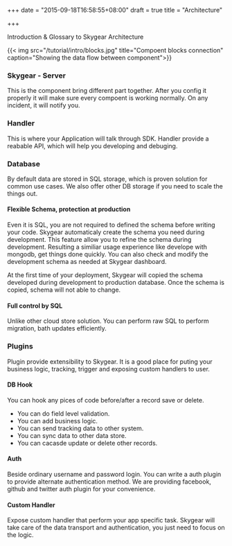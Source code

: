+++
date = "2015-09-18T16:58:55+08:00"
draft = true
title = "Architecture"

+++

Introduction & Glossary to Skygear Architecture

{{< img src="/tutorial/intro/blocks.jpg" title="Compoent blocks connection" 
    caption="Showing the data flow between component">}}


### Skygear - Server

This is the component bring different part together. After you config it
properly it will make sure every compoent is working normally. On any incident,
it will notify you.

### Handler

This is where your Application will talk through SDK. Handler provide a reabable
API, which will help you developing and debuging.

### Database

By default data are stored in SQL storage, which is proven solution for common
use cases. We also offer other DB storage if you need to scale the things out.

#### Flexible Schema, protection at production

Even it is SQL, you are not required to defined the schema before writing your
code. Skygear automaticaly create the schema you need during development. This 
feature allow you to refine the schema during development. Resulting a
similiar usage experience like develope with mongodb, get things done quickly.
You can also check and modify the development schema as needed at Skygear dashboard.

At the first time of your deployment, Skygear will copied the schema developed
during development to production database. Once the schema is copied, schema
will not able to change.

#### Full control by SQL

Unlike other cloud store solution. You can perform raw SQL to perform migration,
bath updates efficiently.

### Plugins

Plugin provide extensibility to Skygear. It is a good place for puting your
business logic, tracking, trigger and exposing custom handlers to user.

#### DB Hook

You can hook any pices of code before/after a record save or delete.

- You can do field level validation.
- You can add business logic.
- You can send tracking data to other system.
- You can sync data to other data store.
- You can cacasde update or delete other records.

#### Auth

Beside ordinary username and password login. You can write a auth plugin to
provide alternate authentication method. We are providing facebook, github and
twitter auth plugin for your convenience.

#### Custom Handler

Expose custom handler that perform your app specific task. Skygear will take care
of the data transport and authentication, you just need to focus on the logic.
